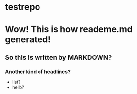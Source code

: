 # testrepo
# Wow! This is how reademe.md generated!
## So this is written by MARKDOWN?
### Another kind of headlines?

- list?
- hello?

